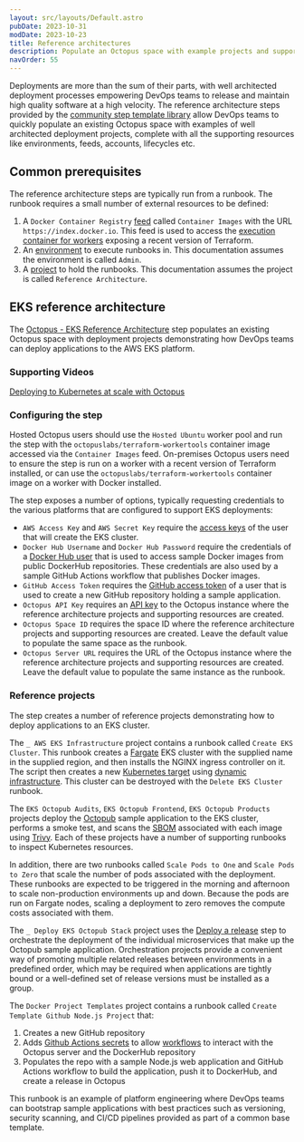 ```yaml
---
layout: src/layouts/Default.astro
pubDate: 2023-10-31
modDate: 2023-10-23
title: Reference architectures
description: Populate an Octopus space with example projects and supporting resources demonstrating reference architectures
navOrder: 55
---
```


Deployments are more than the sum of their parts, with well architected deployment processes empowering DevOps teams to release and maintain high quality software at a high velocity. The reference architecture steps provided by the [community step template library](/docs/projects/community-step-templates) allow DevOps teams to quickly populate an existing Octopus space with examples of well architected deployment projects, complete with all the supporting resources like environments, feeds, accounts, lifecycles etc.

## Common prerequisites

The reference architecture steps are typically run from a runbook. The runbook requires a small number of external resources to be defined:

1. A `Docker Container Registry` [feed](/docs/packaging-applications/package-repositories/guides/container-registries/docker-hub) called `Container Images` with the URL `https://index.docker.io`. This feed is used to access the [execution container for workers](/docs/projects/steps/execution-containers-for-workers) exposing a recent version of Terraform.
2. An [environment](/docs/infrastructure/environments) to execute runbooks in. This documentation assumes the environment is called `Admin`.
3. A [project](/docs/projects) to hold the runbooks. This documentation assumes the project is called `Reference Architecture`.

## EKS reference architecture

The [Octopus - EKS Reference Architecture](https://library.octopus.com/step-templates/87b2154a-5c8d-4c31-9680-575bb6df9789/actiontemplate-octopus-eks-reference-architecture) step populates an existing Octopus space with deployment projects demonstrating how DevOps teams can deploy applications to the AWS EKS platform.

### Supporting Videos

[Deploying to Kubernetes at scale with Octopus](https://www.youtube.com/watch?v=5q7s3vaGUN8)

### Configuring the step

Hosted Octopus users should use the `Hosted Ubuntu` worker pool and run the step with the `octopuslabs/terraform-workertools` container image accessed via the `Container Images` feed. On-premises Octopus users need to ensure the step is run on a worker with a recent version of Terraform installed, or can use the `octopuslabs/terraform-workertools` container image on a worker with Docker installed.

The step exposes a number of options, typically requesting credentials to the various platforms that are configured to support EKS deployments:

* `AWS Access Key` and `AWS Secret Key` require the [access keys](https://docs.aws.amazon.com/IAM/latest/UserGuide/id_credentials_access-keys.html) of the user that will create the EKS cluster.
* `Docker Hub Username` and `Docker Hub Password` require the credentials of a [Docker Hub user](https://docs.docker.com/docker-id/) that is used to access sample Docker images from public DockerHub repositories. These credentials are also used by a sample GitHub Actions workflow that publishes Docker images.
* `GitHub Access Token` requires the [GitHub access token](https://docs.github.com/en/authentication/keeping-your-account-and-data-secure/managing-your-personal-access-tokens) of a user that is used to create a new GitHub repository holding a sample application.
* `Octopus API Key` requires an [API key](https://octopus.com/docs/octopus-rest-api/how-to-create-an-api-key) to the Octopus instance where the reference architecture projects and supporting resources are created.
* `Octopus Space ID` requires the space ID where the reference architecture projects and supporting resources are created. Leave the default value to populate the same space as the runbook.
* `Octopus Server URL` requires the URL of the Octopus instance where the reference architecture projects and supporting resources are created. Leave the default value to populate the same instance as the runbook.

### Reference projects

The step creates a number of reference projects demonstrating how to deploy applications to an EKS cluster.

The `_ AWS EKS Infrastructure` project contains a runbook called `Create EKS Cluster`. This runbook creates a [Fargate](https://docs.aws.amazon.com/eks/latest/userguide/fargate.html) EKS cluster with the supplied name in the supplied region, and then installs the NGINX ingress controller on it. The script then creates a new [Kubernetes target](/docs/infrastructure/deployment-targets/kubernetes-target) using [dynamic infrastructure](/docs/infrastructure/deployment-targets/dynamic-infrastructure). This cluster can be destroyed with the `Delete EKS Cluster` runbook.

The `EKS Octopub Audits`, `EKS Octopub Frontend`, `EKS Octopub Products` projects deploy the [Octopub](https://github.com/OctopusSolutionsEngineering/Octopub) sample application to the EKS cluster, performs a smoke test, and scans the [SBOM](https://www.cisa.gov/sbom) associated with each image using [Trivy](https://aquasecurity.github.io/trivy/). Each of these projects have a number of supporting runbooks to inspect Kubernetes resources. 

In addition, there are two runbooks called `Scale Pods to One` and `Scale Pods to Zero` that scale the number of pods associated with the deployment. These runbooks are expected to be triggered in the morning and afternoon to scale non-production environments up and down. Because the pods are run on Fargate nodes, scaling a deployment to zero removes the compute costs associated with them.

The `_ Deploy EKS Octopub Stack` project uses the [Deploy a release](/docs/projects/coordinating-multiple-projects/deploy-release-step) step to orchestrate the deployment of the individual microservices that make up the Octopub sample application. Orchestration projects provide a convenient way of promoting multiple related releases between environments in a predefined order, which may be required when applications are tightly bound or a well-defined set of release versions must be installed as a group. 

The `Docker Project Templates` project contains a runbook called `Create Template Github Node.js Project` that:

1. Creates a new GitHub repository
2. Adds [Github Actions secrets](https://docs.github.com/en/rest/actions/secrets) to allow [workflows](https://docs.github.com/en/actions/using-workflows/about-workflows) to interact with the Octopus server and the DockerHub repository
3. Populates the repo with a sample Node.js web application and GitHub Actions workflow to build the application, push it to DockerHub, and create a release in Octopus

This runbook is an example of platform engineering where DevOps teams can bootstrap sample applications with best practices such as versioning, security scanning, and CI/CD pipelines provided as part of a common base template.